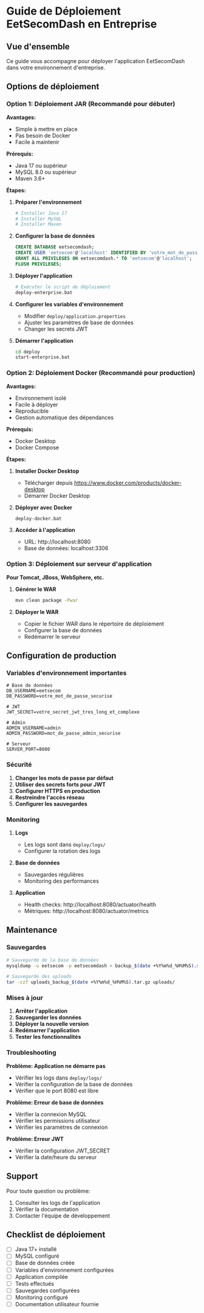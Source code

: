 # Guide de Déploiement EetSecomDash en Entreprise

## Vue d'ensemble

Ce guide vous accompagne pour déployer l'application EetSecomDash dans votre environnement d'entreprise.

## Options de déploiement

### Option 1: Déploiement JAR (Recommandé pour débuter)

**Avantages:**
- Simple à mettre en place
- Pas besoin de Docker
- Facile à maintenir

**Prérequis:**
- Java 17 ou supérieur
- MySQL 8.0 ou supérieur
- Maven 3.6+

**Étapes:**

1. **Préparer l'environnement**
   ```bash
   # Installer Java 17
   # Installer MySQL
   # Installer Maven
   ```

2. **Configurer la base de données**
   ```sql
   CREATE DATABASE eetsecomdash;
   CREATE USER 'eetsecom'@'localhost' IDENTIFIED BY 'votre_mot_de_passe';
   GRANT ALL PRIVILEGES ON eetsecomdash.* TO 'eetsecom'@'localhost';
   FLUSH PRIVILEGES;
   ```

3. **Déployer l'application**
   ```bash
   # Exécuter le script de déploiement
   deploy-enterprise.bat
   ```

4. **Configurer les variables d'environnement**
   - Modifier `deploy/application.properties`
   - Ajuster les paramètres de base de données
   - Changer les secrets JWT

5. **Démarrer l'application**
   ```bash
   cd deploy
   start-enterprise.bat
   ```

### Option 2: Déploiement Docker (Recommandé pour production)

**Avantages:**
- Environnement isolé
- Facile à déployer
- Reproducible
- Gestion automatique des dépendances

**Prérequis:**
- Docker Desktop
- Docker Compose

**Étapes:**

1. **Installer Docker Desktop**
   - Télécharger depuis https://www.docker.com/products/docker-desktop
   - Démarrer Docker Desktop

2. **Déployer avec Docker**
   ```bash
   deploy-docker.bat
   ```

3. **Accéder à l'application**
   - URL: http://localhost:8080
   - Base de données: localhost:3306

### Option 3: Déploiement sur serveur d'application

**Pour Tomcat, JBoss, WebSphere, etc.**

1. **Générer le WAR**
   ```bash
   mvn clean package -Pwar
   ```

2. **Déployer le WAR**
   - Copier le fichier WAR dans le répertoire de déploiement
   - Configurer la base de données
   - Redémarrer le serveur

## Configuration de production

### Variables d'environnement importantes

```properties
# Base de données
DB_USERNAME=eetsecom
DB_PASSWORD=votre_mot_de_passe_securise

# JWT
JWT_SECRET=votre_secret_jwt_tres_long_et_complexe

# Admin
ADMIN_USERNAME=admin
ADMIN_PASSWORD=mot_de_passe_admin_securise

# Serveur
SERVER_PORT=8080
```

### Sécurité

1. **Changer les mots de passe par défaut**
2. **Utiliser des secrets forts pour JWT**
3. **Configurer HTTPS en production**
4. **Restreindre l'accès réseau**
5. **Configurer les sauvegardes**

### Monitoring

1. **Logs**
   - Les logs sont dans `deploy/logs/`
   - Configurer la rotation des logs

2. **Base de données**
   - Sauvegardes régulières
   - Monitoring des performances

3. **Application**
   - Health checks: http://localhost:8080/actuator/health
   - Métriques: http://localhost:8080/actuator/metrics

## Maintenance

### Sauvegardes

```bash
# Sauvegarde de la base de données
mysqldump -u eetsecom -p eetsecomdash > backup_$(date +%Y%m%d_%H%M%S).sql

# Sauvegarde des uploads
tar -czf uploads_backup_$(date +%Y%m%d_%H%M%S).tar.gz uploads/
```

### Mises à jour

1. **Arrêter l'application**
2. **Sauvegarder les données**
3. **Déployer la nouvelle version**
4. **Redémarrer l'application**
5. **Tester les fonctionnalités**

### Troubleshooting

**Problème: Application ne démarre pas**
- Vérifier les logs dans `deploy/logs/`
- Vérifier la configuration de la base de données
- Vérifier que le port 8080 est libre

**Problème: Erreur de base de données**
- Vérifier la connexion MySQL
- Vérifier les permissions utilisateur
- Vérifier les paramètres de connexion

**Problème: Erreur JWT**
- Vérifier la configuration JWT_SECRET
- Vérifier la date/heure du serveur

## Support

Pour toute question ou problème:
1. Consulter les logs de l'application
2. Vérifier la documentation
3. Contacter l'équipe de développement

## Checklist de déploiement

- [ ] Java 17+ installé
- [ ] MySQL configuré
- [ ] Base de données créée
- [ ] Variables d'environnement configurées
- [ ] Application compilée
- [ ] Tests effectués
- [ ] Sauvegardes configurées
- [ ] Monitoring configuré
- [ ] Documentation utilisateur fournie 